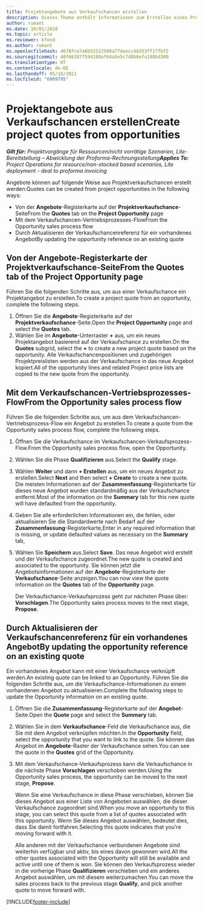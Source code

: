 ```yaml
---
title: Projektangebote aus Verkaufschancen erstellen
description: Dieses Thema enthält Informationen zum Erstellen eines Projektangebots aus einer Verkaufschance.
author: rumant
ms.date: 10/01/2020
ms.topic: article
ms.reviewer: kfend
ms.author: rumant
ms.openlocfilehash: d678fce7a6b52522500a77daecc46353ff17fbf2
ms.sourcegitcommit: 40f68387f594180af64a5e5c748b6efa188bd300
ms.translationtype: HT
ms.contentlocale: de-DE
ms.lasthandoff: 05/10/2021
ms.locfileid: "6009795"
---
```

# <a name="create-project-quotes-from-opportunities"></a><span data-ttu-id="f5ac9-103">Projektangebote aus Verkaufschancen erstellen</span><span class="sxs-lookup"><span data-stu-id="f5ac9-103">Create project quotes from opportunities</span></span>

<span data-ttu-id="f5ac9-104">_**Gilt für:** Projektvorgänge für Ressourcen/nicht vorrätige Szenarien, Lite-Bereitstellung – Abwicklung der Proforma-Rechnungsstellung_</span><span class="sxs-lookup"><span data-stu-id="f5ac9-104">_**Applies To:** Project Operations for resource/non-stocked based scenarios, Lite deployment - deal to proforma invoicing_</span></span>

<span data-ttu-id="f5ac9-105">Angebote können auf folgende Weise aus Projektverkaufschancen erstellt werden:</span><span class="sxs-lookup"><span data-stu-id="f5ac9-105">Quotes can be created from project opportunities in the following ways:</span></span>

- <span data-ttu-id="f5ac9-106">Von der **Angebote**-Registerkarte auf der **Projektverkaufschance**-Seite</span><span class="sxs-lookup"><span data-stu-id="f5ac9-106">From the **Quotes** tab on the **Project Opportunity** page</span></span>
- <span data-ttu-id="f5ac9-107">Mit dem Verkaufschancen-Vertriebsprozesses-Flow</span><span class="sxs-lookup"><span data-stu-id="f5ac9-107">From the Opportunity sales process flow</span></span>
- <span data-ttu-id="f5ac9-108">Durch Aktualisieren der Verkaufschancenreferenz für ein vorhandenes Angebot</span><span class="sxs-lookup"><span data-stu-id="f5ac9-108">By updating the opportunity reference on an existing quote</span></span>

## <a name="from-the-quotes-tab-of-the-project-opportunity-page"></a><span data-ttu-id="f5ac9-109">Von der Angebote-Registerkarte der Projektverkaufschance-Seite</span><span class="sxs-lookup"><span data-stu-id="f5ac9-109">From the Quotes tab of the Project Opportunity page</span></span>

<span data-ttu-id="f5ac9-110">Führen Sie die folgenden Schritte aus, um aus einer Verkaufschance ein Projektangebot zu erstellen.</span><span class="sxs-lookup"><span data-stu-id="f5ac9-110">To create a project quote from an opportunity, complete the following steps.</span></span>

1. <span data-ttu-id="f5ac9-111">Öffnen Sie die **Angebote**-Registerkarte auf der **Projektverkaufschance**-Seite.</span><span class="sxs-lookup"><span data-stu-id="f5ac9-111">Open the **Project Opportunity** page and select the **Quotes** tab.</span></span> 
2. <span data-ttu-id="f5ac9-112">Wählen Sie im **Angebote**-Unterraster **+** aus, um ein neues Projektangebot basierend auf der Verkaufschance zu erstellen.</span><span class="sxs-lookup"><span data-stu-id="f5ac9-112">On the **Quotes** subgrid, select the **+** to create a new project quote based on the opportunity.</span></span> <span data-ttu-id="f5ac9-113">Alle Verkaufschancenpositionen und zugehörigen Projektpreislisten werden aus der Verkaufschance in das neue Angebot kopiert.</span><span class="sxs-lookup"><span data-stu-id="f5ac9-113">All of the opportunity lines and related Project price lists are copied to the new quote from the opportunity.</span></span>

## <a name="from-the-opportunity-sales-process-flow"></a><span data-ttu-id="f5ac9-114">Mit dem Verkaufschancen-Vertriebsprozesses-Flow</span><span class="sxs-lookup"><span data-stu-id="f5ac9-114">From the Opportunity sales process flow</span></span>

<span data-ttu-id="f5ac9-115">Führen Sie die folgenden Schritte aus, um aus dem Verkaufschancen-Vertriebsprozess-Flow ein Angebot zu erstellen.</span><span class="sxs-lookup"><span data-stu-id="f5ac9-115">To create a quote from the Opportunity sales process flow, complete the following steps.</span></span>

1. <span data-ttu-id="f5ac9-116">Öffnen Sie die Verkaufschance im Verkaufschancen-Verkaufsprozess-Flow.</span><span class="sxs-lookup"><span data-stu-id="f5ac9-116">From the Opportunity sales process flow, open the Opportunity.</span></span>
2. <span data-ttu-id="f5ac9-117">Wählen Sie die Phase **Qualifizieren** aus.</span><span class="sxs-lookup"><span data-stu-id="f5ac9-117">Select the **Qualify** stage.</span></span> 
3. <span data-ttu-id="f5ac9-118">Wählen **Weiter** und dann **+ Erstellen** aus, um ein neues Angebot zu erstellen.</span><span class="sxs-lookup"><span data-stu-id="f5ac9-118">Select **Next** and then select **+ Create** to create a new quote.</span></span> <span data-ttu-id="f5ac9-119">Die meisten Informationen auf der **Zusammenfassung**-Registerkarte für dieses neue Angebot wurden standardmäßig aus der Verkaufschance entfernt.</span><span class="sxs-lookup"><span data-stu-id="f5ac9-119">Most of the information on the **Summary** tab for this new quote will have defaulted from the opportunity.</span></span> 
4. <span data-ttu-id="f5ac9-120">Geben Sie alle erforderlichen Informationen ein, die fehlen, oder aktualisieren Sie die Standardwerte nach Bedarf auf der **Zusammenfassung**-Registerkarte,</span><span class="sxs-lookup"><span data-stu-id="f5ac9-120">Enter in any required information that is missing, or update defaulted values as necessary on the **Summary** tab,</span></span>
5. <span data-ttu-id="f5ac9-121">Wählen Sie **Speichern** aus.</span><span class="sxs-lookup"><span data-stu-id="f5ac9-121">Select **Save**.</span></span> <span data-ttu-id="f5ac9-122">Das neue Angebot wird erstellt und der Verkaufschance zugeordnet.</span><span class="sxs-lookup"><span data-stu-id="f5ac9-122">The new quote is created and associated to the opportunity.</span></span> <span data-ttu-id="f5ac9-123">Sie können jetzt die Angebotsinformationen auf der **Angebote**-Registerkarte der **Verkaufschance**-Seite anzeigen.</span><span class="sxs-lookup"><span data-stu-id="f5ac9-123">You can now view the quote information on the **Quotes** tab of the **Opportunity** page.</span></span> 

   <span data-ttu-id="f5ac9-124">Der Verkaufschance-Verkaufsprozess geht zur nächsten Phase über: **Vorschlagen**.</span><span class="sxs-lookup"><span data-stu-id="f5ac9-124">The Opportunity sales process moves to the next stage, **Propose**.</span></span>


## <a name="by-updating-the-opportunity-reference-on-an-existing-quote"></a><span data-ttu-id="f5ac9-125">Durch Aktualisieren der Verkaufschancenreferenz für ein vorhandenes Angebot</span><span class="sxs-lookup"><span data-stu-id="f5ac9-125">By updating the opportunity reference on an existing quote</span></span>

<span data-ttu-id="f5ac9-126">Ein vorhandenes Angebot kann mit einer Verkaufschance verknüpft werden.</span><span class="sxs-lookup"><span data-stu-id="f5ac9-126">An existing quote can be linked to an Opportunity.</span></span> <span data-ttu-id="f5ac9-127">Führen Sie die folgenden Schritte aus, um die Verkaufschance-Informationen zu einem vorhandenen Angebot zu aktualisieren.</span><span class="sxs-lookup"><span data-stu-id="f5ac9-127">Complete the following steps to update the Opportunity information on an existing quote.</span></span>

1. <span data-ttu-id="f5ac9-128">Öffnen Sie die **Zusammenfassung**-Registerkarte auf der **Angebot**-Seite.</span><span class="sxs-lookup"><span data-stu-id="f5ac9-128">Open the **Quote** page and select the **Summary** tab.</span></span>
2. <span data-ttu-id="f5ac9-129">Wählen Sie in dem **Verkaufschance**-Feld die Verkaufschance aus, die Sie mit dem Angebot verknüpfen möchten.</span><span class="sxs-lookup"><span data-stu-id="f5ac9-129">In the **Opportunity** field, select the opportunity that you want to link to the quote.</span></span> <span data-ttu-id="f5ac9-130">Sie können das Angebot im **Angebote**-Raster der Verkaufschance sehen.</span><span class="sxs-lookup"><span data-stu-id="f5ac9-130">You can see the quote in the **Quotes** grid of the Opportunity.</span></span> 
3. <span data-ttu-id="f5ac9-131">Mit dem Verkaufschance-Verkaufsprozess kann die Verkaufschance in die nächste Phase **Vorschlagen** verschoben werden.</span><span class="sxs-lookup"><span data-stu-id="f5ac9-131">Using the Opportunity sales process, the opportunity can be moved to the next stage, **Propose**.</span></span> 

   <span data-ttu-id="f5ac9-132">Wenn Sie eine Verkaufschance in diese Phase verschieben, können Sie dieses Angebot aus einer Liste von Angeboten auswählen, die dieser Verkaufschance zugeordnet sind.</span><span class="sxs-lookup"><span data-stu-id="f5ac9-132">When you move an opportunity to this stage, you can select this quote from a list of quotes associated with this opportunity.</span></span> <span data-ttu-id="f5ac9-133">Wenn Sie dieses Angebot auswählen, bedeutet dies, dass Sie damit fortfahren.</span><span class="sxs-lookup"><span data-stu-id="f5ac9-133">Selecting this quote indicates that you're moving forward with it.</span></span>

   <span data-ttu-id="f5ac9-134">Alle anderen mit der Verkaufschance verbundenen Angebote sind weiterhin verfügbar und aktiv, bis eines davon gewonnen wird.</span><span class="sxs-lookup"><span data-stu-id="f5ac9-134">All the other quotes associated with the Opportunity will still be available and active until one of them is won.</span></span> <span data-ttu-id="f5ac9-135">Sie können den Verkaufsprozess wieder in die vorherige Phase **Qualifizieren** verschieben und ein anderes Angebot auswählen, um mit diesem weiterzumachen.</span><span class="sxs-lookup"><span data-stu-id="f5ac9-135">You can move the sales process back to the previous stage **Qualify**, and pick another quote to move forward with.</span></span>


[!INCLUDE[footer-include](../includes/footer-banner.md)]